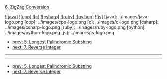 [6. ZigZag Conversion](https://leetcode.com/problems/zigzag-conversion/)

[![java]](../java/006-zigzag-conversion.md)
[![cpp]](../cpp/006-zigzag-conversion.md)
[![c]](../c/006-zigzag-conversion.md)
[![csharp]](../csharp/006-zigzag-conversion.md)
[![ruby]](../ruby/006-zigzag-conversion.md)
[![python]](../python/006-zigzag-conversion.md)
[![js]](../js/006-zigzag-conversion.md)
[java]: ../images/java-logo.png
[cpp]: ../images/cpp-logo.png
[c]: ../images/c-logo.png
[csharp]: ../images/csharp-logo.png
[ruby]: ../images/ruby-logo.png
[python]: ../images/python-logo.png
[js]: ../images/js-logo.png

- [prev: 5. Longest Palindromic Substring](005-longest-palindromic-substring.md)
- [next: 7. Reverse Integer](007-reverse-integer.md)

---


---

- [prev: 5. Longest Palindromic Substring](005-longest-palindromic-substring.md)
- [next: 7. Reverse Integer](007-reverse-integer.md)
